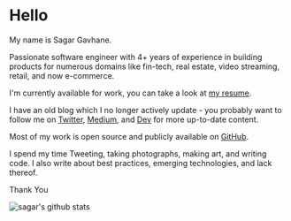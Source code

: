 # Hello

My name is Sagar Gavhane.

Passionate software engineer with 4+ years of experience in building products for numerous domains like fin-tech, real estate, video streaming, retail, and now e-commerce.

I'm currently available for work, you can take a look at [my resume](https://resume.io/r/zUMxWOl6F).

I have an old blog which I no longer actively update - you probably want to follow me on [Twitter](https://twitter.com/sagar_codes), [Medium](https://medium.com/@sagar_gavhane), and [Dev](https://dev.to/sagar) for more up-to-date content.

Most of my work is open source and publicly available on [GitHub](https://github.com/sagar-gavhane).

I spend my time Tweeting, taking photographs, making art, and writing code. I also write about best practices, emerging technologies, and lack thereof.

Thank You

![sagar's github stats](https://github-readme-stats.vercel.app/api?username=sagar-gavhane&show_icons=true&theme=shades-of-purple)
